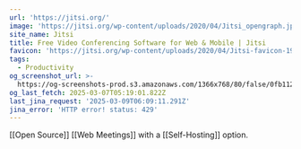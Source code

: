 ```yaml
---
url: 'https://jitsi.org/'
image: 'https://jitsi.org/wp-content/uploads/2020/04/Jitsi_opengraph.jpg'
site_name: Jitsi
title: Free Video Conferencing Software for Web & Mobile | Jitsi
favicon: 'https://jitsi.org/wp-content/uploads/2020/04/Jitsi-favicon-196.png'
tags:
  - Productivity
og_screenshot_url: >-
  https://og-screenshots-prod.s3.amazonaws.com/1366x768/80/false/0fb112d4295c3faa3e85956aae462f927ebbf07638b664b617254727481f6677.jpeg
og_last_fetch: 2025-03-07T05:19:01.822Z
last_jina_request: '2025-03-09T06:09:11.291Z'
jina_error: 'HTTP error! status: 429'
---
```



[[Open Source]] [[Web Meetings]] with a [[Self-Hosting]] option.

